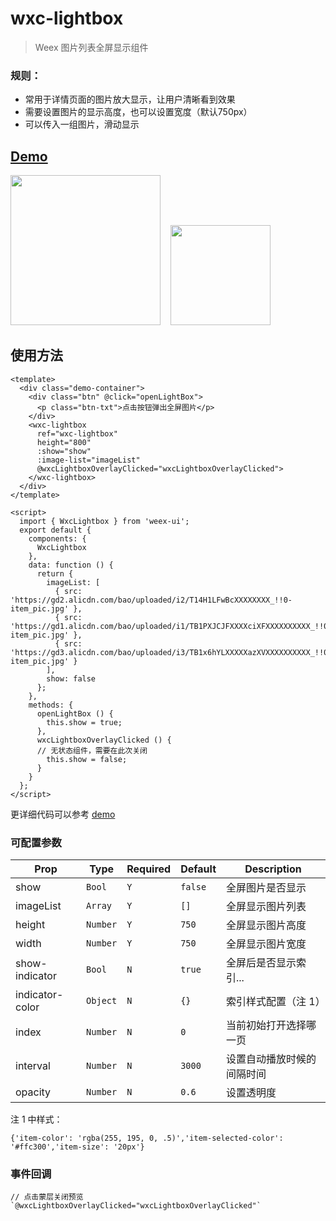 # wxc-lightbox 

> Weex 图片列表全屏显示组件

### 规则：
- 常用于详情页面的图片放大显示，让用户清晰看到效果
- 需要设置图片的显示高度，也可以设置宽度（默认750px）
- 可以传入一组图片，滑动显示
    
## [Demo](https://h5.m.taobao.com/trip/wxc-lightbox/index.html?_wx_tpl=https%3A%2F%2Fh5.m.taobao.com%2Ftrip%2Fwxc-lightbox%2Fdemo%2Findex.native-min.js)
<img src="https://gw.alipayobjects.com/zos/rmsportal/RzbkfaSHRYaJzdPrsgLj.gif" width="240"/>&nbsp;&nbsp;&nbsp;&nbsp;<img src="https://img.alicdn.com/tfs/TB1BGPdSpXXXXajaVXXXXXXXXXX-200-200.png" width="160"/>

## 使用方法

```vue
<template>
  <div class="demo-container">
    <div class="btn" @click="openLightBox">
      <p class="btn-txt">点击按钮弹出全屏图片</p>
    </div>
    <wxc-lightbox
      ref="wxc-lightbox"
      height="800"
      :show="show"
      :image-list="imageList"
      @wxcLightboxOverlayClicked="wxcLightboxOverlayClicked">
    </wxc-lightbox>
  </div>
</template>

<script>
  import { WxcLightbox } from 'weex-ui';
  export default {
    components: {
      WxcLightbox
    },
    data: function () {
      return {
        imageList: [
          { src: 'https://gd2.alicdn.com/bao/uploaded/i2/T14H1LFwBcXXXXXXXX_!!0-item_pic.jpg' },
          { src: 'https://gd1.alicdn.com/bao/uploaded/i1/TB1PXJCJFXXXXciXFXXXXXXXXXX_!!0-item_pic.jpg' },
          { src: 'https://gd3.alicdn.com/bao/uploaded/i3/TB1x6hYLXXXXXazXVXXXXXXXXXX_!!0-item_pic.jpg' }
        ],
        show: false
      };
    },
    methods: {
      openLightBox () {
        this.show = true;
      },
      wxcLightboxOverlayClicked () {
      // 无状态组件，需要在此次关闭
        this.show = false;
      }
    }
  };
</script>
```

更详细代码可以参考 [demo](https://github.com/alibaba/weex-ui/blob/master/example/lightbox/index.vue)

### 可配置参数

| Prop | Type | Required | Default | Description |
|-------------|------------|--------|-----|-----|
| show | `Bool` |`Y`| `false` | 全屏图片是否显示 |
| imageList | `Array` |`Y`| `[]` | 全屏显示图片列表 |
| height | `Number` |`Y`| `750` | 全屏显示图片高度 |
| width | `Number` |`Y`| `750` | 全屏显示图片宽度 |
| show-indicator | `Bool` |`N`| `true` |全屏后是否显示索引...|
| indicator-color | `Object` |`N`| `{}` |索引样式配置（注 1）|
| index | `Number` |`N`| `0` | 当前初始打开选择哪一页 |
| interval | `Number` |`N`| `3000` | 设置自动播放时候的间隔时间 |
| opacity | `Number` |`N`| `0.6` |  设置透明度 |

注 1 中样式：
```
{'item-color': 'rgba(255, 195, 0, .5)','item-selected-color': '#ffc300','item-size': '20px'}
```

### 事件回调

```
// 点击蒙层关闭预览 `@wxcLightboxOverlayClicked="wxcLightboxOverlayClicked"`
```

